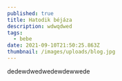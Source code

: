 ```yaml
---
published: true
title: Hatodik béjáza
description: wdwqdwed
tags:
  - bebe
date: 2021-09-10T21:50:25.863Z
thumbnail: /images/uploads/blog.jpg
---
```

dedewdwedwedewdewwede